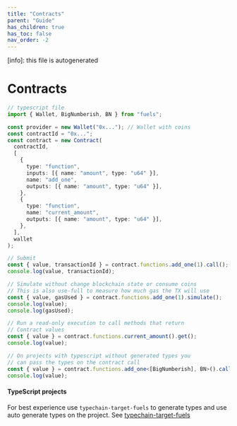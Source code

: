 ```yaml
---
title: "Contracts"
parent: "Guide"
has_children: true
has_toc: false
nav_order: -2
---
```


[info]: this file is autogenerated
# Contracts

```ts
// typescript file
import { Wallet, BigNumberish, BN } from "fuels";

const provider = new Wallet("0x..."); // Wallet with coins
const contractId = "0x...";
const contract = new Contract(
  contractId,
  [
    {
      type: "function",
      inputs: [{ name: "amount", type: "u64" }],
      name: "add_one",
      outputs: [{ name: "amount", type: "u64" }],
    },
    {
      type: "function",
      name: "current_amount",
      outputs: [{ name: "amount", type: "u64" }],
    },
  ],
  wallet
);

// Submit
const { value, transactionId } = contract.functions.add_one(1).call();
console.log(value, transactionId);

// Simulate without change blockchain state or consume coins
// This is also use-full to measure how much gas the TX will use
const { value, gasUsed } = contract.functions.add_one(1).simulate();
console.log(value);
console.log(gasUsed);

// Run a read-only execution to call methods that return
// Contract values
const { value } = contract.functions.current_amount().get();
console.log(value);

// On projects with typescript without generated types you
// can pass the types on the contract call
const { value } = contract.functions.add_one<[BigNumberish], BN>().call();
console.log(value);
```

#### TypeScript projects

For best experience use `typechain-target-fuels` to generate types and use auto generate types on
the project. See [typechain-target-fuels](./generate-contract-types-from-abi.md)
